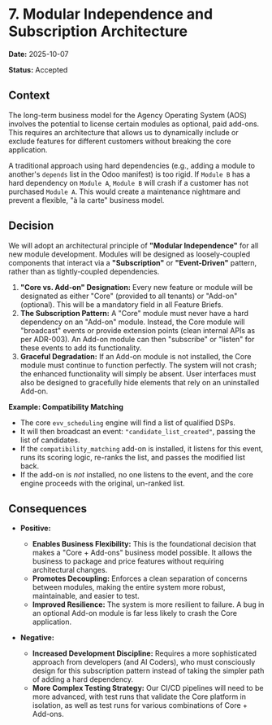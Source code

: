 # 7. Modular Independence and Subscription Architecture

**Date:** 2025-10-07

**Status:** Accepted

## Context

The long-term business model for the Agency Operating System (AOS) involves the potential to license certain modules as optional, paid add-ons. This requires an architecture that allows us to dynamically include or exclude features for different customers without breaking the core application.

A traditional approach using hard dependencies (e.g., adding a module to another's `depends` list in the Odoo manifest) is too rigid. If `Module B` has a hard dependency on `Module A`, `Module B` will crash if a customer has not purchased `Module A`. This would create a maintenance nightmare and prevent a flexible, "à la carte" business model.

## Decision

We will adopt an architectural principle of **"Modular Independence"** for all new module development. Modules will be designed as loosely-coupled components that interact via a **"Subscription"** or **"Event-Driven"** pattern, rather than as tightly-coupled dependencies.

1.  **"Core vs. Add-on" Designation:** Every new feature or module will be designated as either "Core" (provided to all tenants) or "Add-on" (optional). This will be a mandatory field in all Feature Briefs.
2.  **The Subscription Pattern:** A "Core" module must never have a hard dependency on an "Add-on" module. Instead, the Core module will "broadcast" events or provide extension points (clean internal APIs as per ADR-003). An Add-on module can then "subscribe" or "listen" for these events to add its functionality.
3.  **Graceful Degradation:** If an Add-on module is not installed, the Core module must continue to function perfectly. The system will not crash; the enhanced functionality will simply be absent. User interfaces must also be designed to gracefully hide elements that rely on an uninstalled Add-on.

**Example: Compatibility Matching**
- The core `evv_scheduling` engine will find a list of qualified DSPs.
- It will then broadcast an event: `"candidate_list_created"`, passing the list of candidates.
- If the `compatibility_matching` add-on is installed, it listens for this event, runs its scoring logic, re-ranks the list, and passes the modified list back.
- If the add-on is *not* installed, no one listens to the event, and the core engine proceeds with the original, un-ranked list.

## Consequences

-   **Positive:**
    -   **Enables Business Flexibility:** This is the foundational decision that makes a "Core + Add-ons" business model possible. It allows the business to package and price features without requiring architectural changes.
    -   **Promotes Decoupling:** Enforces a clean separation of concerns between modules, making the entire system more robust, maintainable, and easier to test.
    -   **Improved Resilience:** The system is more resilient to failure. A bug in an optional Add-on module is far less likely to crash the Core application.

-   **Negative:**
    -   **Increased Development Discipline:** Requires a more sophisticated approach from developers (and AI Coders), who must consciously design for this subscription pattern instead of taking the simpler path of adding a hard dependency.
    -   **More Complex Testing Strategy:** Our CI/CD pipelines will need to be more advanced, with test runs that validate the Core platform in isolation, as well as test runs for various combinations of Core + Add-ons.
